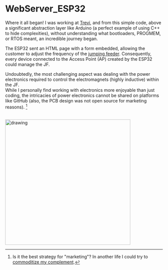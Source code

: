 # WebServer_ESP32

Where it all began! I was working at [Trevi](https://trevivibratori.com/it/), and from this simple code, above a significant abstraction layer like Arduino (a perfect example of using C++ to hide complexities), without understanding what bootloaders, PROGMEM, or RTOS meant, an incredible journey began.

The ESP32 sent an HTML page with a form embedded, allowing the customer to adjust the frequency of the [jumping feeder](https://trevivibratori.com/images/pdf/new_catalog/jf_series.pdf). Consequently, every device connected to the Access Point (AP) created by the ESP32 could manage the JF.

Undoubtedly, the most challenging aspect was dealing with the power electronics required to control the electromagnets (highly inductive) within the JF.   
While I personally find working with electronics more enjoyable than just coding, the intricacies of power electronics cannot be shared on platforms like GitHub (also, the PCB design was not open source for marketing reasons). [^1]

[^1]: Is it the best strategy for "marketing"? In another life I could try to [commoditize my complement](https://gwern.net/complement#:~:text=Joel%20Spolsky%20in%202002%20identified,layers%20by%20dominating%20one%20layer).

<br>

<img src="https://github.com/TIT8/WebServer_ESP32/assets/68781644/f7a5b7f6-f061-4f29-a3f3-7b8beb2059bb" alt="drawing" width="400"/>



